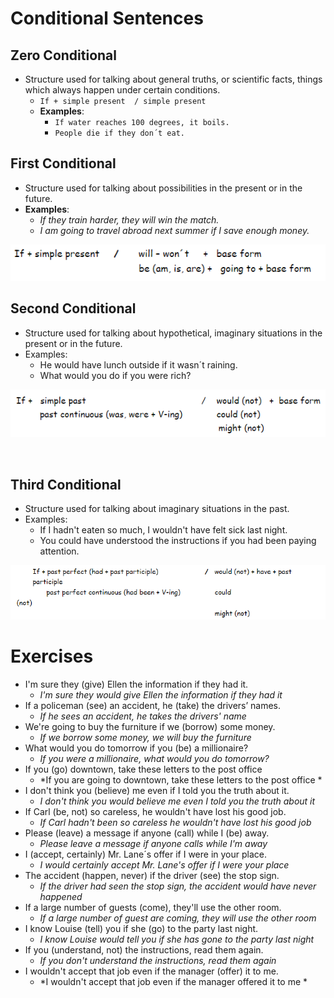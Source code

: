 # Conditional Sentences

## Zero Conditional

- Structure used for talking about general truths, or scientific facts, things which always happen under certain conditions. 
    - ``If + simple present  / simple present`` 
    - **Examples**: 
      - ``If water reaches 100 degrees, it boils.`` 
      - ``People die if they don´t eat.``


## First Conditional 

- Structure used for talking about possibilities in the present or in the future.               
- **Examples**: 
    - *If they train harder, they will win the match.* 
    - *I am going to travel abroad next summer if I save enough money.*

<p style="text-align: center;">
    <img src="../img/2022-03-23 112615.png"/>
</p>


## Second Conditional  
- Structure used for talking about hypothetical, imaginary situations in the present or in the future. 
- Examples: 
  - He would have lunch outside if it wasn´t raining. 
  - What would you do if you were rich? 


<p style="text-align: center;">
    <img src="../img/2022-03-23%20103837.png">
</p>



<br>

## Third Conditional 

- Structure used for talking about imaginary situations in the past.  
- Examples:  
  - If I hadn't eaten so much, I wouldn't have felt sick last night. 
  - You could have understood the instructions if you had been paying attention.  

<p style="text-align: center">
    <img src="../img/2022-03-23%20104144.png">
</p>

 


# Exercises


- I'm sure they (give) Ellen the information if they had it.
 	- *I'm sure they would give Ellen the information if they had it*
- If a policeman (see) an accident, he (take) the drivers’ names.
 	- *If he sees an accident, he takes the drivers' name*
- We're going to buy the furniture if we (borrow) some money.
 	- *If we borrow some money, we will buy the furniture*
- What would you do tomorrow if you (be) a millionaire?
 	- *If you were a millionaire, what would you do tomorrow?*
- If you (go) downtown, take these letters to the post office
 	- *If you are going to downtown, take these letters to the post office *
- I don't think you (believe) me even if I told you the truth about it.
 	- *I don't think you would believe me even I told you the truth about it*
- If Carl (be, not) so careless, he wouldn't have lost his good job.
 	- *If Carl hadn't been so careless he wouldn't have lost his good job*
- Please (leave) a message if anyone (call) while I (be) away.
 	- *Please leave a message if anyone calls while I'm away*
- I (accept, certainly) Mr. Lane´s offer if I were in your place.
 	- *I would certainly accept Mr. Lane's offer if I were your place*
- The accident (happen, never) if the driver (see) the stop sign.
 	- *If the driver had seen the stop sign, the accident would have never happened*
- If a large number of guests (come), they'll use the other room.
 	- *If a large number of guest are coming, they will use the other room*
- I know Louise (tell) you if she (go) to the party last night.
 	- *I know Louise would tell you if she has gone to the party last night*
- If you (understand, not) the instructions, read them again.
 	- *If you don't understand the instructions, read them again*
- I wouldn't accept that job even if the manager (offer) it to me.
 	- *I wouldn't accept that job even if the manager offered it to me *